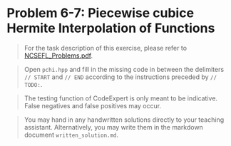 # Problem 6-7: Piecewise cubice Hermite Interpolation of Functions

> For the task description of this exercise, please refer to [NCSEFL_Problems.pdf](
https://www.sam.math.ethz.ch/~grsam/NumMeth/HOMEWORK/NCSEFL_Problems.pdf). 

> Open `pchi.hpp` and fill in the missing code in between the delimiters `// START` and `// END` according to the instructions preceded by `// TODO:`.

> The testing function of CodeExpert is only meant to be indicative. False negatives and false positives may occur.

> You may hand in any handwritten solutions directly to your teaching assistant. Alternatively, you may write them in the markdown document `written_solution.md`.
